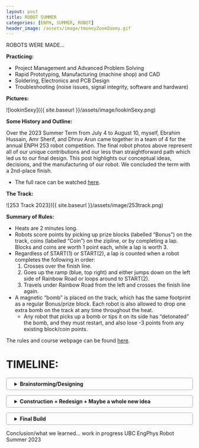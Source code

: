 ```yaml
---
layout: post
title: ROBOT SUMMER
categories: [ENPH, SUMMER, ROBOT]
header_image: /assets/image/tmoneyZoomZoomy.gif
---
```

<style>
    /* Other styles remain unchanged */

    /* Adjust the top margin of the posts container to push it down */
    .posts {
        margin-top: 50px; /* Add more space at the top of the posts container */
        width: 100%; /* Full width of the parent container */
        position: relative;
        z-index: 3; /* Above the background section but below the navigation and header */
    }

    /* Rest of your styles */
</style>

ROBOTS WERE MADE... 

<!--more-->

**Practicing:**

- Project Management and Advanced Problem Solving
- Rapid Prototyping, Manufacturing (machine shop) and CAD
- Soldering, Electronics and PCB Design
- Troubleshooting (noise issues, signal integrity, software and hardware)

**Pictures:**

![lookinSexy]({{ site.baseurl }}/assets/image/lookinSexy.png)

**Some History and Outline:**

Over the 2023 Summer Term from July 4 to August 10, myself, Ebrahim Hussain, Amr Sherif, and Dhruv Arun came together in a team of 4 for the annual ENPH 253 robot competition. The final robot photos above represent all of our unique contributions and our less than straightforward path which led us to our final design. This post highlights our conceptual ideas, decisions, and the manufacturing of our robot. We concluded the term with a 2nd-place finish.

- The full race can be watched [here](https://www.youtube.com/live/gXMnazr8vEo?si=DzM_r1Ch8ZJGJhDZ).

**The Track:**

![253 Track 2023]({{ site.baseurl }}/assets/image/253track.png)

**Summary of Rules:**

- Heats are 2 minutes long.
- Robots score points by picking up prize blocks (labelled “Bonus”) on the track, coins (labelled “Coin”) on the zipline, or by completing a lap. Blocks and coins are worth 1 point each, while a lap is worth 3.
- Regardless of START(1) or START(2), a lap is counted when a robot completes the following in order:
  1. Crosses over the finish line.
  2. Goes up the ramp (blue, top right) and either jumps down on the left side of Rainbow Road or loops around to START(2).
  3. Travels under Rainbow Road from the left and crosses the finish line again.
- A magnetic “bomb” is placed on the track, which has the same footprint as a regular Bonus/prize block. Each robot is also allowed to drop one extra bomb on the track at any time throughout the heat.
  - Any robot that picks up a bomb or tips it on its side has “detonated” the bomb, and they must restart, and also lose -3 points from any existing block/coin points.

The rules and course webpage can be found [here](https://docs.google.com/document/d/e/2PACX-1vS4bQXNVCvEt-UMX50Rsar0Wds5AqRDQToN8ABxkS7ocnluPU8JlCNRYIkiXptbHYsrAI_WKzwC9IwO/pub).

<!--
**Late Night CAD Session**:

![Probably an Industry Standard]({{ site.baseurl }}/assets/image/lateNight.png)
-->

<style>
details {
    border: 1px solid #aaa;
    border-radius: 4px;
    padding: .5em .5em .5em 1.5em;
    margin-bottom: 1em;
}
summary {
    font-weight: bold;
    cursor: pointer;
}
details[open] {
    padding: .5em;
}
details[open] summary {
    border-bottom: 1px solid #aaa;
    margin-bottom: .5em;
}

  .centered-image {
    text-align: center; /* Center the content (image) inside the div */
    margin: 0 auto;     /* Ensures the div itself is centered if it has a width less than its container */
}

.centered-image img {
    width: 120%;   /* Increase the image size by 20% */
    margin: 0 auto; /* Ensures the image is centered */
    display: block; /* Makes the image a block element to accept the margin */
}

</style>

# TIMELINE:

<details>
  <summary>Brainstorming/Designing</summary>

  <strong>Brainstorming:</strong>
  <p>Teams were allowed to do almost anything they wanted, including jumping off the ramps, using the zipline, or traveling over the rocks to gain a shortcut to the finish line. However, before talking to each other as a team, we all decided that we would follow tape and dedicate our focus on trying to pick up blocks/avoid them passively.</p>
  
<div class="centered-image">
  <img src="{{ site.baseurl }}/assets/image/steering253.png" alt="Ack vs Diff Steering">
</div>  

  <strong>Firstly, we needed to choose our steering system.</strong>
  <p>This is important as it will determine where many elements of the robot will go, such as motors, electronics, and our pickup mechanism. The two types of steering we considered were either Ackermann or Differential. Ackermann is familiar to us as we see it in cars, where the back wheels stay at a certain speed and the front wheels can turn. Whereas in differential steering, the back wheels turn at different speeds to turn (i.e., if the left wheel is spinning slower than the right, the robot will turn left).</p>

  <p>However, from our understanding and research, Ackermann steering, provided the right geometry and tuning can be much faster than differential steering. With this in mind, we chose differential, while every other team chose Ackermann. This fact definitely made us think about our choice, but those thoughts did not last for long, as we were certain our choice took into consideration that this whole competition was something new to us and we wanted a steering mechanism that we could easily deploy and redeploy. Another observation that pushed us towards this steering mechanism was that the course has some very sharp turns, which in differential steering are easier to control, in just software, rather than in Ackermann steering where you would need to consider the whole chassis layout in order to accomplish those turns.</p>

  <p>So initially with our constraints, we wanted to design a robot that looked something like this:</p>
  
<div class="centered-image">
  <img src="{{ site.baseurl }}/assets/image/initialpresentation253.png" alt="Initial CAD pic 1">
</div> 

  <p>Where we drive around the track, the wings would fold inwards to collect a block and outward to avoid bombs like below:</p>
  
<div class="centered-image">
  <img src="{{ site.baseurl }}/assets/image/initialpresentation2532.png" alt="Initial CAD pic 2">
  <img src="{{ site.baseurl }}/assets/image/initialpresentation2533.png" alt="Initial CAD pic 3">
  <img src="{{ site.baseurl }}/assets/image/initialpresentation2534.png" alt="Initial CAD pic 4">
</div> 

</details>

<details>
  <summary>Construction + Redesign + Maybe a whole new idea</summary>
  
  Construction + Redesign + Maybe a whole new idea
  
</details>

<details>
  <summary>Final Build</summary>
  
  Final Build
  
</details>

Conclusion/what we learned... work in progress
UBC EngPhys Robot Summer 2023
